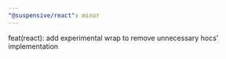 ```yaml
---
"@suspensive/react": minor
---
```


feat(react): add experimental wrap to remove unnecessary hocs' implementation
